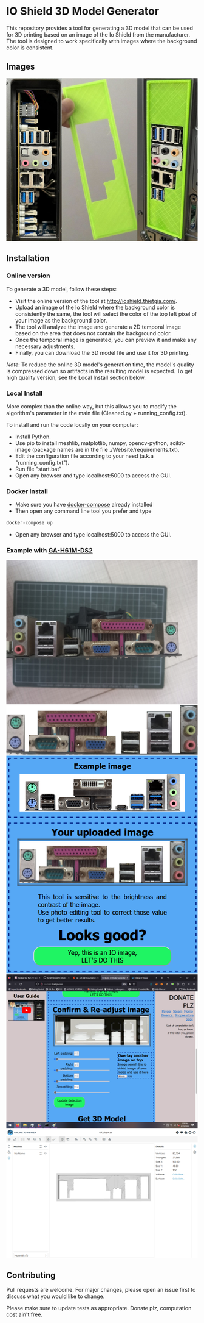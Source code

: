 # IO Shield 3D Model Generator

This repository provides a tool for generating a 3D model that can be used for 3D printing based on an image of the Io Shield from the manufacturer. The tool is designed to work specifically with images where the background color is consistent.

## Images
![](/img/Real_Life.jpg "Real life image")

## Installation

### Online version
To generate a 3D model, follow these steps:

- Visit the online version of the tool at http://ioshield.thietgia.com/.
- Upload an image of the Io Shield where the background color is consistently the same, the tool will select the color of the top left pixel of your image as the background color.
- The tool will analyze the image and generate a 2D temporal image based on the area that does not contain the background color.
- Once the temporal image is generated, you can preview it and make any necessary adjustments.
- Finally, you can download the 3D model file and use it for 3D printing.

*Note*: To reduce the online 3D model's generation time, the model's quality is compressed down so artifacts in the resulting model is expected. To get high quality version, see the Local Install section below.
### Local Install

More complex than the online way, but this allows you to modify the algorithm's parameter in the main file (Cleaned.py + running_config.txt).

To install and run the code locally on your computer:
- Install Python.
- Use pip to install meshlib, matplotlib, numpy, opencv-python, scikit-image (package names are in the file ./Website/requirements.txt).
- Edit the configuration file according to your need (a.k.a "running_config.txt").
- Run file "start.bat"
- Open any browser and type localhost:5000 to access the GUI.

### Docker Install

- Make sure you have [docker-compose](https://docs.docker.com/compose/) already installed
- Then open any command line tool you prefer and type

```bash
docker-compose up
```

- Open any browser and type localhost:5000 to access the GUI.


### Example with [GA-H61M-DS2](https://www.gigabyte.com/vn/Motherboard/GA-H61M-DS2-rev-50#ov)
![](/img/original.jpg "Original motherboard")
![](/img/cutting.jpg "Cutted the IO")
![](/img/upload.png "Upload the image")
![](/img/adjust.png "Adjusting the image")
![](/img/result_raw.png "Result without any refinement")

## Contributing

Pull requests are welcome. For major changes, please open an issue first
to discuss what you would like to change.

Please make sure to update tests as appropriate.
Donate plz, computation cost ain't free.
